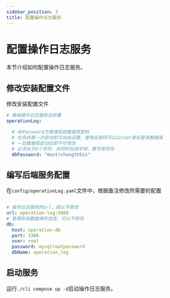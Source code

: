 ```yaml
---
sidebar_position: 3
title: 配置操作日志服务
---
```


# 配置操作日志服务

本节介绍如何配置操作日志服务。

## 修改安装配置文件

修改安装配置文件

```yaml title="install.yaml"
# 确保操作日志服务会部署
operationLog:

  # dbPassword为管理系统数据库密码
  # 在系统第一次启动前可自由设置，使用此密码可以以root身份登录数据库
  # 一旦数据库启动后即不可修改
  # 必须长于8个字符，并同时包括字母、数字和符号
  dbPassword: "must!chang3this"
```

## 编写后端服务配置

在`config/operationLog.yaml`文件中，根据备注修改所需要的配置

```yaml title="config/mis.yaml"

# 操作日志服务的url，默认不修改
url: operation-log:5000
# 管理系统数据库的信息。可以不修改
db:
  host: operation-db
  port: 3306
  user: root
  password: mysqlrootpassword
  dbName: operation_log
```

## 启动服务

运行`./cli compose up -d`启动操作日志服务。
